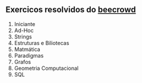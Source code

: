 ## Exercicos resolvidos do [beecrowd](https://www.beecrowd.com.br/judge/en/login) 

1. Iniciante
2. Ad-Hoc
3. Strings
4. Estruturas e Biliotecas
5. Matmática
6. Paradigmas
7. Grafos
8. Geometria Computacional
9. SQL
